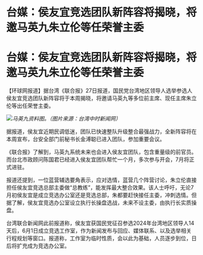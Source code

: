 # 台媒：侯友宜竞选团队新阵容将揭晓，将邀马英九朱立伦等任荣誉主委

# 台媒：侯友宜竞选团队新阵容将揭晓，将邀马英九朱立伦等任荣誉主委

【环球网报道】据台湾《联合报》27日报道，国民党台湾地区领导人选举参选人侯友宜竞选团队新阵容将于本周揭晓，将邀请马英九等多位前主席、现任主席朱立伦等出任荣誉主委。

![](https://inews.gtimg.com/om_bt/Ov8kyuRn9l35CZsff6mE8m3uK8hdeGi6GcxFuyldZJTRUAA/1000)_马英九资料图。（图片来源：台湾中时新闻网）_

据报道，侯友宜近期民调低迷，团队已快速整队升级整合最强战力，全新阵容将在本周宣布，台安全部门前秘书长金溥聪已进入团队，参加重要会议。

《联合报》了解到，马英九系统未来也会进入侯友宜团队，包含重量级的前官员。而台北市政顾问陈国君已经进入侯友宜团队帮忙一个月，多次参与开会，7月将正式进驻。

报道还提到，一位蓝营辅选要角表示，应对选情，蓝营几个阵营讨论，朱立伦直接担任侯友宜竞选总部主委做“总教练”，能发挥最大整合效果。该人士呼吁，无论7月初侯友宜是成立竞选办公室还是竞选总部，朱都要赶快接任主委，冲刺选情。但据了解，侯友宜竞选办公室设立执行长操盘选战，未来不设主委，由执行长实质操盘。

台湾联合新闻网此前报道称，侯友宜获国民党征召参选2024年台湾地区领导人14天后，6月1日成立竞选工作室，作为新闻发布与回应、媒体联系、以及选举相关行程规划等窗口。报道称，工作室为临时性质，会以此为基础，人员逐步到位，日后将扩充成为竞选办公室。

